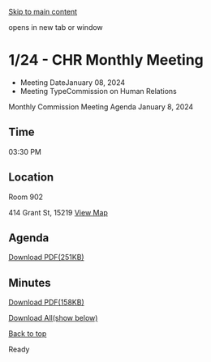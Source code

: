 [Skip to main content](https://www.pittsburghpa.gov/City-Government/Boards-Authorities-Commissions/List-of-Boards-Authorities-Commissions/Commission-on-Human-Relations/Commission-Meetings/CHR-Meetings/2024/124-CHR-Monthly-Meeting#main-content)

opens in new tab or window

# 1/24 - CHR Monthly Meeting

- Meeting DateJanuary 08, 2024
- Meeting TypeCommission on Human Relations

Monthly Commission Meeting Agenda
January 8, 2024

## Time

03:30 PM

## Location

Room 902

414 Grant St, 15219 [View Map](https://maps.google.com/?q=414%20Grant%20St%2015219)

## Agenda

[Download PDF(251KB)](https://www.pittsburghpa.gov/files/assets/city/v/1/bac/documents/chr/meetings/23691_monthly_commission_meeting_agenda_20240108.pdf)

## Minutes

[Download PDF(158KB)](https://www.pittsburghpa.gov/files/assets/city/v/1/bac/documents/chr/meetings/24360_commission_on_human_relations_meeting_minutes_-_january_2024.pdf)

[Download All(show below)](https://www.pittsburghpa.gov/ocapi/City/files/zipall/7b9e057f-2cb2-4445-aaac-484d763de839/file/08%20Jan%202024_-_Commission_on_Human_Relations.zip)

[Back to top](https://www.pittsburghpa.gov/City-Government/Boards-Authorities-Commissions/List-of-Boards-Authorities-Commissions/Commission-on-Human-Relations/Commission-Meetings/CHR-Meetings/2024/124-CHR-Monthly-Meeting#body-top)

Ready
